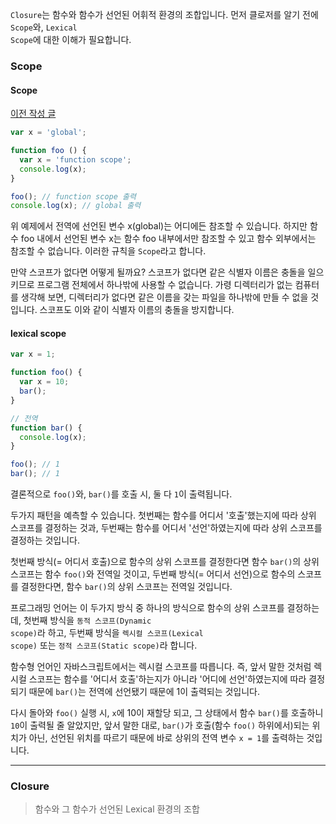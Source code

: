 <code>Closure</code>는 함수와 함수가 선언된 어휘적 환경의 조합입니다. 먼저 클로저를 알기 전에 <code>Scope</code>와, <code>Lexical Scope</code>에 대한 이해가 필요합니다.

### Scope

#### Scope

[이전 작성 글](https://github.com/BaikSeungJeon/TIL/blob/main/2022/10/2022%2010%2022%20Scope%20%26%20Tree%20Shaking.md)

```js
var x = 'global';

function foo () {
  var x = 'function scope';
  console.log(x);
}

foo(); // function scope 출력
console.log(x); // global 출력
```

위 예제에서 전역에 선언된 변수 x(global)는 어디에든 참조할 수 있습니다. 하지만 함수 foo 내에서 선언된 변수 x는 함수 foo 내부에서만 참조할 수 있고 함수 외부에서는 참조할 수 없습니다. 이러한 규칙을 <code>Scope</code>라고 합니다.

만약 스코프가 없다면 어떻게 될까요? 스코프가 없다면 같은 식별자 이름은 충돌을 일으키므로 프로그램 전체에서 하나밖에 사용할 수 없습니다. 가령 디렉터리가 없는 
컴퓨터를 생각해 보면, 디렉터리가 없다면 같은 이름을 갖는 파일을 하나밖에 만들 수 없을 것입니다. 스코프도 이와 같이 식별자 이름의 충돌을 방지합니다.

#### lexical scope

```js
var x = 1;

function foo() {
  var x = 10;
  bar();
}

// 전역
function bar() {
  console.log(x); 
}

foo(); // 1
bar(); // 1
```

결론적으로 <code>foo()</code>와, <code>bar()</code>를 호출 시, 둘 다 <code>1</code>이 출력됩니다.

두가지 패턴을 예측할 수 있습니다. 첫번째는 함수를 어디서 '호출'했는지에 따라 상위 스코프를 결정하는 것과, 두번째는 
함수를 어디서 '선언'하였는지에 따라 상위 스코프를 결정하는 것입니다.

첫번째 방식(= 어디서 호출)으로 함수의 상위 스코프를 결정한다면 함수 <code>bar()</code>의 상위 스코프는 함수 <code>foo()</code>와 전역일 것이고,
두번째 방식(= 어디서 선언)으로 함수의 스코프를 결정한다면, 함수 <code>bar()</code>의 상위 스코프는 전역일 것입니다.

프로그래밍 언어는 이 두가지 방식 중 하나의 방식으로 함수의 상위 스코프를 결정하는데, 첫번째 방식을 <code>동적 스코프(Dynamic scope)</code>라 하고,
두번째 방식을 <code>렉시컬 스코프(Lexical scope)</code> 또는 <code>정적 스코프(Static scope)</code>라 합니다.

함수형 언어인 자바스크립트에서는 렉시컬 스코프를 따릅니다. 즉, 앞서 말한 것처럼 렉시컬 스코프는 함수를 '어디서 호출'하는지가 아니라 '어디에 선언'하였는지에 따라 결정되기 때문에 <code>bar()</code>는 전역에 선언됐기 때문에 1이 출력되는 것입니다.

다시 돌아와 <code>foo()</code> 실행 시, <code>x</code>에 10이 재할당 되고, 그 상태에서 함수 <code>bar()</code>를 호출하니 
<code>10</code>이 출력될 줄 알았지만, 앞서 말한 대로, <code>bar()</code>가 호출(함수 <code>foo()</code> 하위에서)되는 위치가 아닌, 선언된 위치를 따르기 때문에 바로 상위의 전역 변수 <code>x = 1</code>를 출력하는 것입니다.

---

### Closure
> 함수와 그 함수가 선언된 Lexical 환경의 조합
